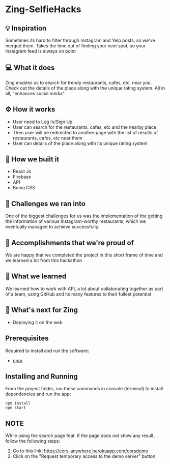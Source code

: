 # Zing-SelfieHacks

## 💡 Inspiration

Sometimes its hard to filter through Instagram and Yelp posts, so we've merged them. Takes the time out of finding your next spot, so your Instagram feed is always on point

## 💻 What it does

Zing enables us to search for trendy restaurants, cafes, etc. near you. Check out the details of the place along with the unique rating system. All in all, "enhances social media"

## ⚙️ How it works

- User need to Log In/Sign Up
- User can search for the restaurants, cafes, etc and the nearby place
- Then user will be redirected to another page with the list of results of restaurants, cafes, etc near them
- User can details of the place along with its unique rating system

## 🔨 How we built it
- React Js
- Firebase
- API
- Buma CSS

## 🧠 Challenges we ran into

One of the biggest challenges for us was the implementation of the getting the information of various Instagram-worthy restaurants, which we eventually managed to achieve successfully.

## 🏅 Accomplishments that we're proud of

We are happy that we completed the project in this short frame of time and we learned a lot from this hackathon

## 📖 What we learned

We learned how to work with API, a lot about collaborating together as part of a team, using GitHub and its many features to their fullest potential

## 🚀 What's next for Zing

- Deploying it on the web

## Prerequisites

Required to install and run the software:

- [npm](https://www.npmjs.com/get-npm)

## Installing and Running

From the project folder, run these commands in console (terminal) to install dependencies and run the app:

```
npm install
npm start
```

## NOTE

While using the search page feat. if the page does not show any result, follow the following steps:

1. Go to this link: https://cors-anywhere.herokuapp.com/corsdemo
2. Click on the "Request temporary access to the demo server" button
